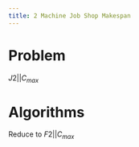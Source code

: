 ```yaml
---
title: 2 Machine Job Shop Makespan
---
```


# Problem

$J2||C_{max}$

# Algorithms

Reduce to $F2||C_{max}$
